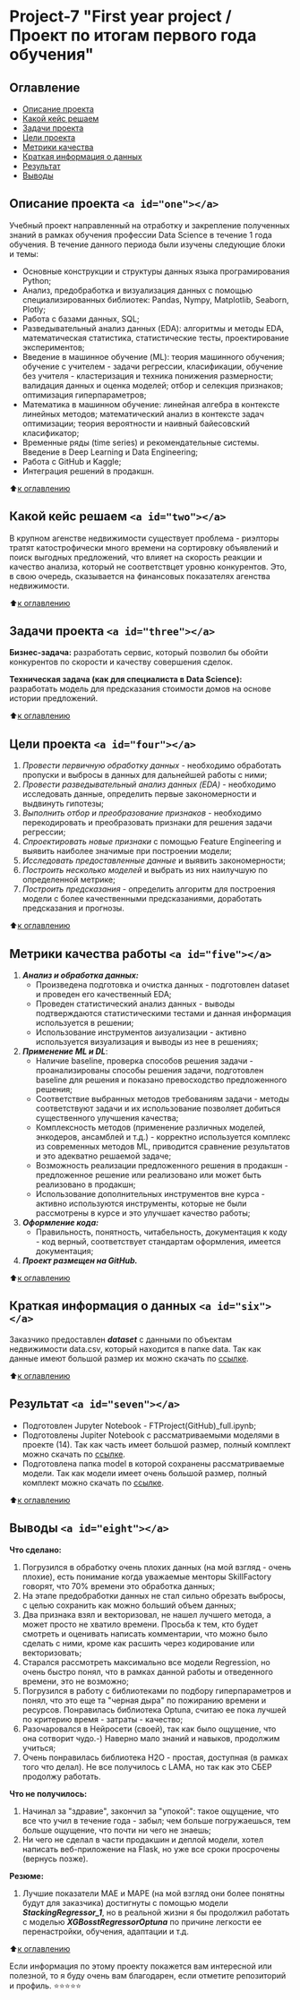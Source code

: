 # Project-7 "First year project / Проект по итогам первого года обучения"

## Оглавление

* [Описание проекта](#one)
* [Какой кейс решаем](#two)
* [Задачи проекта](#three)
* [Цели проекта](#four)
* [Метрики качества](#five)
* [Краткая информация о данных](#six)
* [Результат](#seven)
* [Выводы](#eight)

## Описание проекта `<a id="one"></a>`

Учебный проект направленный на отработку и закрепление полученных знаний в рамках обучения профессии Data Science в течение 1 года обучения. В течение данного периода были изучены следующие блоки и темы:

* Основные конструкции и структуры данных языка програмирования Python;
* Анализ, предобработка и визуализация данных с помощью специализированных библиотек: Pandas, Nympy, Matplotlib, Seaborn, Plotly;
* Работа с базами данных, SQL;
* Разведывательный анализ данных (EDA): алгоритмы и методы EDA, математическая статистика, статистические тесты, проектирование экспериментов;
* Введение в машинное обучение (ML): теория машинного обучения; обучение с учителем - задачи регрессии, класификации, обучение без учителя - кластеризация и техника понижения размерности; валидация данных и оценка моделей; отбор и селекция признаков; оптимизация гиперпараметров;
* Математика в машинном обучение: линейная алгебра в контексте линейных методов; математический анализ в контексте задач оптимизации; теория вероятности и наивный байесовский класификатор;
* Временные ряды (time series) и рекомендательные системы. Введение в Deep Learning и Data Engineering;
* Работа с GitHub и Kaggle;
* Интеграция решений в продакшн.

⬆️[к оглавлению](.README.md#Оглавление)

## Какой кейс решаем `<a id="two"></a>`

В крупном агенстве недвижимости существует проблема - риэлторы тратят катострофически много времени на сортировку объявлений и поиск выгодных предложений, что влияет на скорость реакции и качество анализа, который не соответствцет уровню конкурентов. Это, в свою очередь, сказывается на финансовых показателях агенства недвижимости.

⬆️[к оглавлению](.README.md#Оглавление)

## Задачи проекта `<a id="three"></a>`

**Бизнес-задача:** разработать сервис, который позволил бы обойти конкурентов по скорости и качеству совершения сделок.

**Техническая задача (как для специалиста в Data Science):** разработать модель для предсказания стоимости домов на основе истории предложений.

⬆️[к оглавлению](.README.md#Оглавление)

## Цели проекта `<a id="four"></a>`

1. *Провести первичную обработку данных* - необходимо обработать пропуски и выбросы в данных для дальнейшей работы с ними;
2. *Провести разведывательный анализ данных (EDA)* - необходимо исследовать данные, определить первые закономерности и выдвинуть гипотезы;
3. *Выполнить отбор и преобразование признаков* - необходимо перекодировать и преобразовать признаки для решения задачи регрессии;
4. *Спроектировать новые признаки* с помощью Feature Engineering и выявить наиболее значимые при построении модели;
5. *Исследовать предоставленные данные* и выявить закономерности;
6. *Построить несколько моделей* и выбрать из них наилучшую по определенной метрике;
7. *Построить предсказания* - определить алгоритм для построения модели с более качественными предсказаниями, доработать предсказания и прогнозы.

⬆️[к оглавлению](.README.md#Оглавление)

## Метрики качества работы `<a id="five"></a>`

1. ***Анализ и обработка данных:***
   * Произведена подготовка и очистка данных - подготовлен dataset и проведен его качественный EDA;
   * Проведен статистический анализ данных - выводы подтверждаются статистическими тестами и данная информация используется в решении;
   * Использование инструментов аизуализации - активно используется визуализация и выводы из нее в решениях;
2. ***Применение ML и DL***:
   * Наличие baseline, проверка способов решения задачи - проанализированы способы решения задачи, подготовлен baseline для решения и показано превосходство предложенного решения;
   * Соответствие выбранных методов требованиям задачи - методы соответствуют задачи и их использование позволяет добиться существенного улучшения качества;
   * Комплексность методов (применение различных моделей, энкодеров, ансамблей и т.д.) - корректно используется комплекс из современных методов ML, приводится сравнение результатов и это адекватно решаемой задаче;
   * Возможность реализации предложенного решения в продакшн - предложенное решение или реализовано или может быть реализовано в продакшн;
   * Использование дополнительных инструментов вне курса - активно используются инструменты, которые не были рассмотрены в курсе и это улучшает качество работы;
3. ***Оформление кода:***
   * Правильность, понятность, читабельность, документация к коду - код верный, соответствует стандартам оформления, имеется документация;
4. ***Проект размещен на GitHub.***

⬆️[к оглавлению](.README.md#Оглавление)

## Краткая информация о данных `<a id="six"></a>`

Заказчико предоставлен ***dataset*** с данными по объектам недвижимости data.csv, который находится в папке data. Так как данные имеют большой размер их можно скачать по [ссылке](https://disk.yandex.ru/d/LVLceiWRzByFlA).

⬆️[к оглавлению](.README.md#Оглавление)

## Результат `<a id="seven"></a>`

* Подготовлен Jupyter Notebook - FTProject(GitHub)_full.ipynb;
* Подготовлены Jupiter Notebook c рассматриваемыми моделями в проекте (14). Так как часть имеет большой размер, полный комплект можно скачать по [ссылке](https://disk.yandex.ru/d/LVLceiWRzByFlA).
* Подготовлена папка model в которой сохранены рассматриваемые модели. Так как модели имеет очень большой размер, полный комплект можно скачать по [ссылке](https://disk.yandex.ru/d/LVLceiWRzByFlA).

⬆️[к оглавлению](.README.md#Оглавление)

## Выводы `<a id="eight"></a>`

**Что сделано:**

1. Погрузился в обработку очень плохих данных (на мой взгляд - очень плохие), есть понимание когда уважаемые менторы SkillFactory говорят, что 70% времени это обработка данных;
2. На этапе предобработки данных не стал сильно обрезать выбросы, с целью сохранить как можно больший объем данных;
3. Два признака взял и векторизовал, не нашел лучшего метода, а может просто не хватило времени. Просьба к тем, кто будет смотреть и оценивать написать комментарии, что можно было сделать с ними, кроме как расшить через кодирование или векторизовать;
4. Старался рассмотреть максимально все модели Regression, но очень быстро понял, что в рамках данной работы и отведенного времени, это не возможно;
5. Погрузился в работу с библиотеками по подбору гиперпараметров и понял, что это еще та "черная дыра" по пожиранию времени и ресурсов. Понравилась библиотека Optuna, считаю ее пока лучшей по критерию время - затраты - качество;
6. Разочаровался в Нейросети (своей), так как было ощущение, что она сотворит чудо.-) Наверно мало знаний и навыков, продолжим учиться;
7. Очень понравилась библиотека H2O - простая, доступная (в рамках того что делал). Не все получилось с LAMA, но так как это СБЕР продолжу работать.

**Что не получилось:**

1. Начинал за "здравие", закончил за "упокой": такое ощущение, что все что учил в течение года - забыл; чем больше погружаешься, тем больше ощущение, что почти ни чего не знаешь;
2. Ни чего не сделал в части продакшин и деплой модели, хотел написать веб-приложение на Flask, но уже все сроки просрочены (вернусь позже).

**Резюме:**

1. Лучшие показатели MAE и MAPE (на мой взгляд они более понятны будут для заказчика) достигнуты с помощью модели ***StackingRegressor_1***, но в реальной жизни я бы продолжил работать с моделью ***XGBosstRegressorOptuna*** по причине легкости ее перенастройки, обучения, адаптации и т.д.

⬆️[к оглавлению](.README.md#Оглавление)

Если информация по этому проекту покажется вам интересной или полезной, то я буду очень вам благодарен, если отметите репозиторий и профиль.
⭐️⭐️⭐️⭐️⭐️
